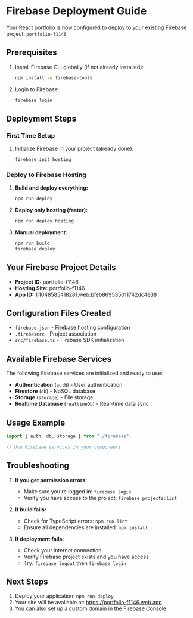 # Firebase Deployment Guide

Your React portfolio is now configured to deploy to your existing Firebase project: `portfolio-f1146`

## Prerequisites

1. Install Firebase CLI globally (if not already installed):

   ```bash
   npm install -g firebase-tools
   ```

2. Login to Firebase:
   ```bash
   firebase login
   ```

## Deployment Steps

### First Time Setup

1. Initialize Firebase in your project (already done):
   ```bash
   firebase init hosting
   ```

### Deploy to Firebase Hosting

1. **Build and deploy everything:**

   ```bash
   npm run deploy
   ```

2. **Deploy only hosting (faster):**

   ```bash
   npm run deploy:hosting
   ```

3. **Manual deployment:**
   ```bash
   npm run build
   firebase deploy
   ```

## Your Firebase Project Details

- **Project ID:** portfolio-f1146
- **Hosting Site:** portfolio-f1146
- **App ID:** 1:1048585418281:web:bfeb869535011742dc4e38

## Configuration Files Created

- `firebase.json` - Firebase hosting configuration
- `.firebaserc` - Project association
- `src/firebase.ts` - Firebase SDK initialization

## Available Firebase Services

The following Firebase services are initialized and ready to use:

- **Authentication** (`auth`) - User authentication
- **Firestore** (`db`) - NoSQL database
- **Storage** (`storage`) - File storage
- **Realtime Database** (`realtimeDb`) - Real-time data sync

## Usage Example

```typescript
import { auth, db, storage } from "./firebase";

// Use Firebase services in your components
```

## Troubleshooting

1. **If you get permission errors:**

   - Make sure you're logged in: `firebase login`
   - Verify you have access to the project: `firebase projects:list`

2. **If build fails:**

   - Check for TypeScript errors: `npm run lint`
   - Ensure all dependencies are installed: `npm install`

3. **If deployment fails:**
   - Check your internet connection
   - Verify Firebase project exists and you have access
   - Try: `firebase logout` then `firebase login`

## Next Steps

1. Deploy your application: `npm run deploy`
2. Your site will be available at: https://portfolio-f1146.web.app
3. You can also set up a custom domain in the Firebase Console
